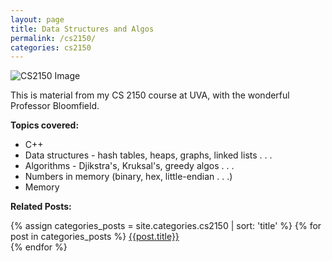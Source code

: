 ```yaml
---
layout: page
title: Data Structures and Algos
permalink: /cs2150/
categories: cs2150
---
```



![CS2150 Image](https://miro.medium.com/max/2000/1*2rKGJ6h1regwmfMcty3SLw.png)

This is material from my CS 2150 course at UVA, with the wonderful Professor Bloomfield.

**Topics covered:**

* C++ 
* Data structures - hash tables, heaps, graphs, linked lists . . . 
* Algorithms - Djikstra's, Kruksal's, greedy algos . . . 
* Numbers in memory (binary, hex, little-endian . . .)
* Memory

**Related Posts:** 

<!-- Obviously, when reusing, switch 'cs2150' with the relevant categories -->
<div class=related_posts>
    {% assign categories_posts = site.categories.cs2150 | sort: 'title' %}
    {% for post in categories_posts %}
    <a href="{{post.url}}">{{post.title}}</a>
    <br>
    {% endfor %}
</div>




